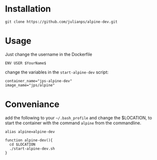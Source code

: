 # Installation

```git clone https://github.com/julianps/alpine-dev.git```

# Usage

Just change the username in the Dockerfile

```ENV USER $YourName$```

change the variables in the `start-alpine-dev` script:

```
container_name="jps-alpine-dev"
image_name="jps/alpine"
```

# Conveniance

add the following to your `~/.bash_profile` and change the $LOCATION, to start the container with the command `alpine` from the commandline.

```
alias alpine=alpine-dev

function alpine-dev(){
  cd $LOCATION 
  ./start-alpine-dev.sh
}
```
